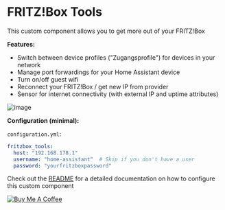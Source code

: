 # FRITZ!Box Tools

This custom component allows you to get more out of your FRITZ!Box


**Features:**

- Switch between device profiles ("Zugangsprofile") for devices in your network
- Manage port forwardings for your Home Assistant device
- Turn on/off guest wifi
- Reconnect your FRITZ!Box / get new IP from provider
- Sensor for internet connectivity (with external IP and uptime attributes)


![image](https://user-images.githubusercontent.com/3121306/64920971-d42cb000-d7bd-11e9-8bdf-a21c7ea93c58.png)

**Configuration (minimal):**

`configuration.yml`:
```yaml
fritzbox_tools:
  host: "192.168.178.1"
  username: "home-assistant"  # Skip if you don't have a user
  password: "yourfritzboxpassword"
```

Check out the [README](https://github.com/mammuth/ha-fritzbox-tools/blob/master/README.md#configuration) for a detailed documentation on how to configure this custom component

<a href="https://www.buymeacoffee.com/mammuth" target="_blank"><img src="https://bmc-cdn.nyc3.digitaloceanspaces.com/BMC-button-images/custom_images/orange_img.png" alt="Buy Me A Coffee" style="height: auto !important;width: auto !important;" ></a>
